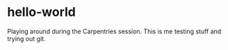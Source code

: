 # hello-world
Playing around during the Carpentries session.
This is me testing stuff and trying out git.
